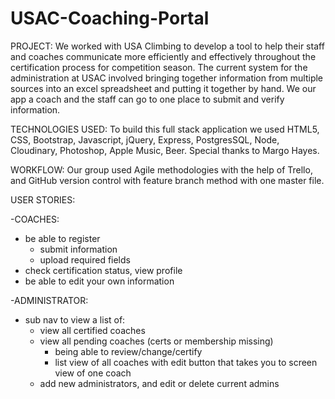 # USAC-Coaching-Portal
PROJECT:
We worked with USA Climbing to develop a tool to help their staff and coaches communicate more efficiently and effectively throughout the certification process for competition season. The current system for the administration at USAC involved bringing together information from multiple sources into an excel spreadsheet and putting it together by hand. We our app a coach and the staff can go to one place to submit and verify information.

TECHNOLOGIES USED:
To build this full stack application we used HTML5, CSS, Bootstrap, Javascript, jQuery, Express, PostgresSQL, Node, Cloudinary, Photoshop, Apple Music, Beer. Special thanks to Margo Hayes.

WORKFLOW:
Our group used Agile methodologies with the help of Trello, and GitHub version control with feature branch method with one master file.

USER STORIES:

-COACHES:
- be able to register
     - submit information
     - upload required fields
- check certification status, view profile
- be able to edit your own information

-ADMINISTRATOR:
- sub nav to view a list of:
     - view all certified coaches
     - view all pending coaches (certs or membership missing)
          - being able to review/change/certify
          - list view of all coaches with edit button that takes you to screen view of one coach
     - add new administrators, and edit or delete current admins

